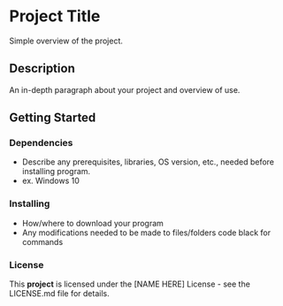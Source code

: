 # Project Title
Simple overview of the project.
## Description
An in-depth paragraph about your project and overview of use.
## Getting Started
### Dependencies
* Describe any prerequisites, libraries, OS version, etc., needed before installing program.
* ex. Windows 10
### Installing
* How/where to download your program
* Any modifications needed to be made to files/folders
code black for commands
### License
This **project** is licensed under the [NAME HERE] License - see the LICENSE.md file for details.
